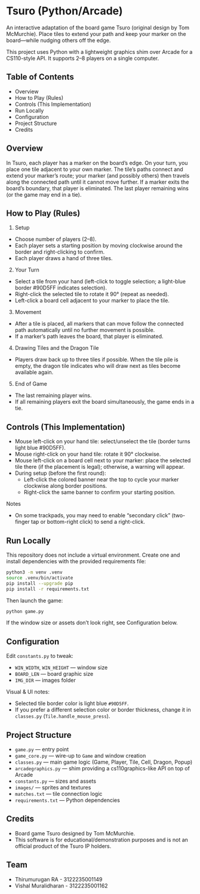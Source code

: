 # Tsuro (Python/Arcade)

An interactive adaptation of the board game Tsuro (original design by Tom McMurchie). Place tiles to extend your path and keep your marker on the board—while nudging others off the edge.

This project uses Python with a lightweight graphics shim over Arcade for a CS110-style API. It supports 2–8 players on a single computer.

## Table of Contents

- Overview
- How to Play (Rules)
- Controls (This Implementation)
- Run Locally
- Configuration
- Project Structure
- Credits

## Overview

In Tsuro, each player has a marker on the board’s edge. On your turn, you place one tile adjacent to your own marker. The tile’s paths connect and extend your marker’s route; your marker (and possibly others) then travels along the connected path until it cannot move further. If a marker exits the board’s boundary, that player is eliminated. The last player remaining wins (or the game may end in a tie).

## How to Play (Rules)

1) Setup
- Choose number of players (2–8).
- Each player sets a starting position by moving clockwise around the border and right-clicking to confirm.
- Each player draws a hand of three tiles.

2) Your Turn
- Select a tile from your hand (left-click to toggle selection; a light-blue border #90D5FF indicates selection).
- Right-click the selected tile to rotate it 90° (repeat as needed).
- Left-click a board cell adjacent to your marker to place the tile.

3) Movement
- After a tile is placed, all markers that can move follow the connected path automatically until no further movement is possible.
- If a marker’s path leaves the board, that player is eliminated.

4) Drawing Tiles and the Dragon Tile
- Players draw back up to three tiles if possible. When the tile pile is empty, the dragon tile indicates who will draw next as tiles become available again.

5) End of Game
- The last remaining player wins.
- If all remaining players exit the board simultaneously, the game ends in a tie.

## Controls (This Implementation)

- Mouse left-click on your hand tile: select/unselect the tile (border turns light blue #90D5FF).
- Mouse right-click on your hand tile: rotate it 90° clockwise.
- Mouse left-click on a board cell next to your marker: place the selected tile there (if the placement is legal); otherwise, a warning will appear.
- During setup (before the first round):
	- Left-click the colored banner near the top to cycle your marker clockwise along border positions.
	- Right-click the same banner to confirm your starting position.

Notes
- On some trackpads, you may need to enable “secondary click” (two-finger tap or bottom-right click) to send a right-click.

## Run Locally

This repository does not include a virtual environment. Create one and install dependencies with the provided requirements file:

```bash
python3 -m venv .venv
source .venv/bin/activate
pip install --upgrade pip
pip install -r requirements.txt
```

Then launch the game:

```bash
python game.py
```

If the window size or assets don’t look right, see Configuration below.

## Configuration

Edit `constants.py` to tweak:
- `WIN_WIDTH`, `WIN_HEIGHT` — window size
- `BOARD_LEN` — board graphic size
- `IMG_DIR` — images folder

Visual & UI notes:
- Selected tile border color is light blue `#90D5FF`.
- If you prefer a different selection color or border thickness, change it in `classes.py` (`Tile.handle_mouse_press`).

## Project Structure

- `game.py` — entry point
- `game_core.py` — wire-up to `Game` and window creation
- `classes.py` — main game logic (Game, Player, Tile, Cell, Dragon, Popup)
- `arcadegraphics.py` — shim providing a cs110graphics-like API on top of Arcade
- `constants.py` — sizes and assets
- `images/` — sprites and textures
- `matches.txt` — tile connection logic
- `requirements.txt` — Python dependencies

## Credits

- Board game Tsuro designed by Tom McMurchie.
- This software is for educational/demonstration purposes and is not an official product of the Tsuro IP holders.

## Team
- Thirumurugan RA - 3122235001149
- Vishal Muralidharan - 3122235001162